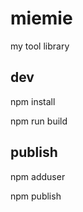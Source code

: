 # miemie
my tool library

dev
--------
npm install

npm run build

publish
--------
npm adduser

npm publish